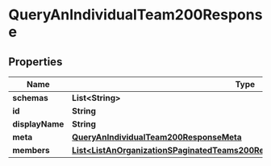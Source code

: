 

# QueryAnIndividualTeam200Response


## Properties

| Name | Type | Description | Notes |
|------------ | ------------- | ------------- | -------------|
|**schemas** | **List&lt;String&gt;** |  |  |
|**id** | **String** |  |  |
|**displayName** | **String** |  |  |
|**meta** | [**QueryAnIndividualTeam200ResponseMeta**](QueryAnIndividualTeam200ResponseMeta.md) |  |  |
|**members** | [**List&lt;ListAnOrganizationSPaginatedTeams200ResponseResourcesInnerMembersInner&gt;**](ListAnOrganizationSPaginatedTeams200ResponseResourcesInnerMembersInner.md) |  |  [optional] |



